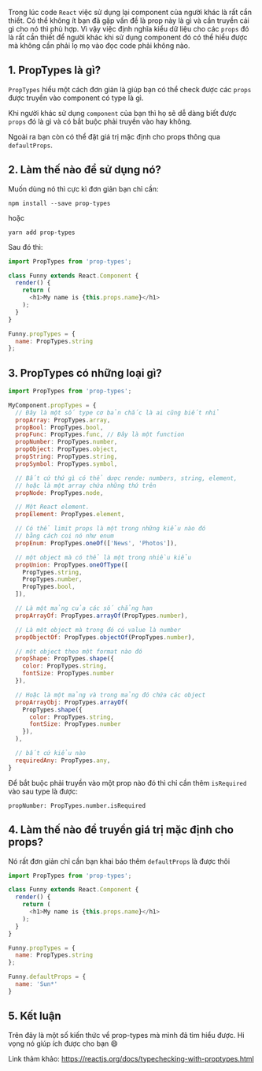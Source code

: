 Trong lúc code `React` việc sử  dụng lại component của người khác là rất cần thiết. Có thể không ít bạn đã gặp vấn đề là prop này là gì và cần truyền cái gì cho nó thì phù hợp. Vì vậy việc định nghĩa kiểu dữ  liệu cho các `props` đó là rất cần thiết để người khác khi sử dụng component đó có thể hiểu được mà không cần phải lọ mọ vào đọc code phải không nào.
## 1. PropTypes là gì?
`PropTypes` hiểu một cách đơn giản là  giúp bạn có thể check được các `props` được truyền vào component có type là gì.

Khi người khác sử dụng `component` của bạn thì họ sẽ dễ dàng biết được `props` đó là gì và có bắt buộc phải truyền vào hay không.

Ngoài ra bạn còn có thể đặt giá trị mặc định cho props thông qua `defaultProps`.

## 2. Làm thế nào để sử dụng nó?
Muốn dùng nó thì cực kì đơn giản bạn chỉ cần:
```
npm install --save prop-types
```

hoặc

```
yarn add prop-types
```

Sau đó thì:

```js
import PropTypes from 'prop-types';

class Funny extends React.Component {
  render() {
    return (
      <h1>My name is {this.props.name}</h1>
    );
  }
}

Funny.propTypes = {
  name: PropTypes.string
};
```
## 3. PropTypes có những loại gì?
```js
import PropTypes from 'prop-types';

MyComponent.propTypes = {
  // Đây là một số type cơ bản chắc là ai cũng biết nhỉ
  propArray: PropTypes.array,
  propBool: PropTypes.bool,
  propFunc: PropTypes.func, // Đây là một function
  propNumber: PropTypes.number,
  propObject: PropTypes.object,
  propString: PropTypes.string,
  propSymbol: PropTypes.symbol,

  // Bất cứ thứ gì có thể dược rende: numbers, string, element, 
  // hoặc là một array chứa những thứ trên
  propNode: PropTypes.node,

  // Một React element.
  propElement: PropTypes.element,

  // Có thể limit props là một trong những kiểu nào đó 
  // bằng cách coi nó như enum
  propEnum: PropTypes.oneOf(['News', 'Photos']),

  // một object mà có thể là một trong nhiều kiểu
  propUnion: PropTypes.oneOfType([
    PropTypes.string,
    PropTypes.number,
    PropTypes.bool,
  ]),

  // Là một mảng của các số chẳng hạn
  propArrayOf: PropTypes.arrayOf(PropTypes.number),

  // Là một object mà trong đó có value là number
  propObjectOf: PropTypes.objectOf(PropTypes.number),

  // một object theo một format nào đó
  propShape: PropTypes.shape({
    color: PropTypes.string,
    fontSize: PropTypes.number
  }),

  // Hoặc là một mảng và trong mảng đó chứa các object
  propArrayObj: PropTypes.arrayOf(
    PropTypes.shape({
      color: PropTypes.string,
      fontSize: PropTypes.number
    }),
  ),

  // bất cứ kiểu nào
  requiredAny: PropTypes.any,
}
```

Để bắt buộc phải truyền vào một prop nào đó thì chỉ cần thêm `isRequired` vào sau type là được:
```
propNumber: PropTypes.number.isRequired
```
## 4. Làm thế nào để truyền giá trị mặc định cho props?
Nó rất đơn giản chỉ cần bạn khai báo thêm `defaultProps` là được thôi
```js
import PropTypes from 'prop-types';

class Funny extends React.Component {
  render() {
    return (
      <h1>My name is {this.props.name}</h1>
    );
  }
}

Funny.propTypes = {
  name: PropTypes.string
};

Funny.defaultProps = {
  name: 'Sun*'
}
```

## 5. Kết luận
Trên đây là một số kiến thức về prop-types mà mình đã tìm hiểu được. Hi vọng nó giúp ích được cho bạn 😄

Link thảm khảo: https://reactjs.org/docs/typechecking-with-proptypes.html